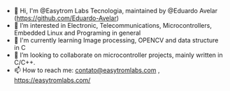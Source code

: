 - 👋 Hi, I'm @Easytrom Labs Tecnologia, maintained by @Eduardo Avelar (https://github.com/Eduardo-Avelar)
- 👀 I’m interested in Electronic, Telecommunications, Microcontrollers, Embedded Linux and Programing in general
- 🌱 I'm currently learning Image processing, OPENCV and data structure in C
- 💞️ I’m looking to collaborate on microcontroller projects, mainly written in C/C++.
- 📫 How to reach me: contato@easytromlabs.com , https://easytromlabs.com/

<!---
Easytrom/Easytrom is a ✨ special ✨ repository because its `README.md` (this file) appears on your GitHub profile.
You can click the Preview link to take a look at your changes.
--->
